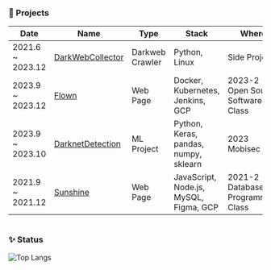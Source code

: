<!--
**SDVR21/SDVR21** is a ✨ _special_ ✨ repository because its `README.md` (this file) appears on your GitHub profile.

Here are some ideas to get you started:

- 🔭 I’m currently working on ...
- 🌱 I’m currently learning ...
- 👯 I’m looking to collaborate on ...
- 🤔 I’m looking for help with ...
- 💬 Ask me about ...
- 📫 How to reach me: ...
- 😄 Pronouns: ...
- ⚡ Fun fact: ...
 &hide=stars,commits,prs,issues,contribs
-->

### 📄 Projects
|Date|Name|Type|Stack|Where|Role|
|------|---|---|---|---|---|
|2021.6 ~ 2023.12|[DarkWebCollector](https://github.com/SDVR21/TorCollector)|Darkweb Crawler|Python, Linux|Side Project|Programming|
|2023.9 ~ 2023.12|[Flown](https://github.com/SSWU-OpenSourceSoftware-13/newFlown)|Web Page|Docker, Kubernetes, Jenkins, GCP|2023-2 Open Source Software Class|Back-end Programming  & DevOps|
|2023.9 ~ 2023.10|[DarknetDetection](https://github.com/SDVR21/DarknetDetection)|ML Project|Python, Keras, pandas, numpy, sklearn|2023 Mobisec|Data Processing & Model Programming|
|2021.9 ~ 2021.12|[Sunshine](https://github.com/Databaseprogramming-Sunshine/Sunshine)|Web Page|JavaScript, Node.js, MySQL, Figma, GCP|2021-2 Database Programming Class|Design & Programming|

  
# 
### ✨ Status
![Top Langs](https://github-readme-stats.vercel.app/api/top-langs/?username=sdvr21&layout=compact&theme=omni)
